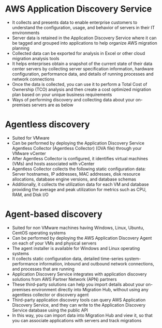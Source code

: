 
# AWS Application Discovery Service 
- It collects and presents data to enable enterprise customers to understand the configuration, usage, and behavior of 
  servers in their IT environments
- Server data is retained in the Application Discovery Service where it can be tagged and grouped into applications to 
  help organize AWS migration planning
- Collected data can be exported for analysis in Excel or other cloud migration analysis tools
- It helps enterprises obtain a snapshot of the current state of their data center servers by collecting server 
  specification information, hardware configuration, performance data, and details of running processes and network 
  connections
- Once the data is collected, you can use it to perform a Total Cost of Ownership (TCO) analysis and then create a cost 
  optimized migration plan based on your unique business requirements
- Ways of performing discovery and collecting data about your on-premises servers are as below
# Agentless discovery
- Suited for VMware
- Can be performed by deploying the Application Discovery Service Agentless Collector (Agentless Collector) (OVA file) 
  through your VMware vCenter
- After Agentless Collector is configured, it identifies virtual machines (VMs) and hosts associated with vCenter
- Agentless Collector collects the following static configuration data: Server hostnames, IP addresses, MAC addresses, 
  disk resource allocations, database engine versions, and database schemas
- Additionally, it collects the utilization data for each VM and database providing the average and peak utilization for 
  metrics such as CPU, RAM, and Disk I/O
# Agent-based discovery 
- Suited for non VMware machines having Windows, Linux, Ubuntu, CentOS operating systems
- Can be performed by deploying the AWS Application Discovery Agent on each of your VMs and physical servers
- The agent installer is available for Windows and Linux operating systems
- It collects static configuration data, detailed time-series system-performance information, inbound and outbound 
  network connections, and processes that are running
- Application Discovery Service integrates with application discovery solutions from AWS Partner Network (APN) partners
- These third-party solutions can help you import details about your on-premises environment directly into Migration Hub, 
  without using any agentless collector or discovery agent
- Third-party application discovery tools can query AWS Application Discovery Service, and they can write to the 
  Application Discovery Service database using the public API
- In this way, you can import data into Migration Hub and view it, so that you can associate applications with servers 
  and track migrations